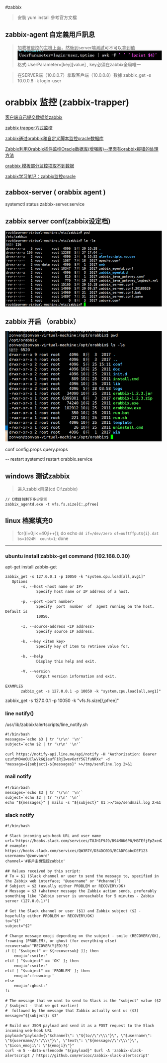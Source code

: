 #zabbix 

> 安裝 yum install 參考官方文檔


## zabbix-agent 自定義用戶訊息
> 加載被監控的主機上面，然後到server端測試可不可以拿到值
![/etc/zabbix/zabbox_agented.conf](./images/2018-06-02_112506.png)
格式:UserParameter=[key][value] , key必須在zabbix全局唯一

> 在SERVER端（10.0.0.7）拿取客戶端（10.0.0.8）數據
zabbix_get -s 10.0.0.8 -k login-user







# orabbix 监控 (zabbix-trapper)


[客户端自己提交数据给zabbix](http://www.ttlsa.com/zabbix/zabbix-trapper/)

[zabbix trapper方式监控](http://blog.51cto.com/ityunwei2017/1895003)









[zabbix通过orabbix和自定义脚本监控oracle数据库](https://blog.csdn.net/cuiyan1982/article/details/76889576)

[Zabbix利用Orabbix插件监控Oracle数据库(增强版)--里面有orabbix报错的处理方法](https://blog.csdn.net/cuiyan1982/article/details/77051318)

[orabbix 模板部分监控项取不到数据](https://blog.csdn.net/fengyingyuechou/article/details/75195978)

[zabbix学习笔记：zabbix监控oracle](https://blog.csdn.net/linux_player_c/article/details/53005347)















## zabbox-server ( orabbix agent )

systemctl status zabbix-server.service

## zabbix server conf(zabbix设定档)

![zabbix_server.conf](./images/2018-05-29_103000.png)



## zabbix 开启 （orabbix）

![zabbix （orabbix） ubuntu path](./images/2018-05-28_110231.png)

conf
    config.props
    query.props




-- restart
systemctl restart orabbix.service



## windows 测试zabbix

> 进入zabbix目录(cd C:\zabbix)

```
// C槽目前剩下多少空间
zabbix_agentd.exe -t vfs.fs.size[C:,pfree]
```

## linux 档案填充0

> for((i=0;i<=40;i++)); do echo `dd if=/dev/zero of=ouftffput${i}.dat  bs=1024M  count=1`; done

---

### ubuntu install zabbix-get command (192.168.0.30)
apt-get install zabbix-get

```
zabbix_get -s 127.0.0.1 -p 10050 -k "system.cpu.load[all,avg1]"
   Options
       -s, --host <host name or IP>
              Specify host name or IP address of a host.

       -p, --port <port number>
              Specify  port  number  of  agent running on the host. Default is
              10050.

       -I, --source-address <IP address>
              Specify source IP address.

       -k, --key <item key>
              Specify key of item to retrieve value for.

       -h, --help
              Display this help and exit.

       -V, --version
              Output version information and exit.

EXAMPLES
       zabbix_get -s 127.0.0.1 -p 10050 -k "system.cpu.load[all,avg1]"
```

zabbix_get -s 127.0.0.1 -p 10050 -k "vfs.fs.size[/,pfree]"


### line notify()
/usr/lib/zabbix/alertscripts/line_notify.sh

```
#!/bin/bash
messages=`echo $3 | tr '\r\n' '\n'`
subject=`echo $2 | tr '\r\n' '\n'`

curl https://notify-api.line.me/api/notify -H "Authorization: Bearer uzufzMO4oOUClwVk6QieufFiRjIwev6etY5GlfuNRXx" -d "message=${subject}-${messages}" >>/tmp/sendline.log 2>&1

```




### mail notify
```
#!/bin/bash
messages=`echo $3 | tr '\r\n' '\n'`
subject=`echo $2 | tr '\r\n' '\n'`
echo "${messages}" | mailx -s "${subject}" $1 >>/tmp/sendmail.log 2>&1
```




### slack notify

```
#!/bin/bash

# Slack incoming web-hook URL and user name
url='https://hooks.slack.com/services/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'		# example: https://hooks.slack.com/services/QW3R7Y/D34DC0D3/BCADFGabcDEF123
username='@zonvanrd'
channel='#客戶主機監控zabbix'

## Values received by this script:
# To = $1 (Slack channel or user to send the message to, specified in the Zabbix web interface; "@username" or "#channel")
# Subject = $2 (usually either PROBLEM or RECOVERY/OK)
# Message = $3 (whatever message the Zabbix action sends, preferably something like "Zabbix server is unreachable for 5 minutes - Zabbix server (127.0.0.1)")

# Get the Slack channel or user ($1) and Zabbix subject ($2 - hopefully either PROBLEM or RECOVERY/OK)
to="$1"
subject="$2"

# Change message emoji depending on the subject - smile (RECOVERY/OK), frowning (PROBLEM), or ghost (for everything else)
recoversub='^RECOVER(Y|ED)?$'
if [[ "$subject" =~ ${recoversub} ]]; then
	emoji=':smile:'
elif [ "$subject" == 'OK' ]; then
	emoji=':smile:'
elif [ "$subject" == 'PROBLEM' ]; then
	emoji=':frowning:'
else
	emoji=':ghost:'
fi

# The message that we want to send to Slack is the "subject" value ($2 / $subject - that we got earlier)
#  followed by the message that Zabbix actually sent us ($3)
message="${subject}: $3"

# Build our JSON payload and send it as a POST request to the Slack incoming web-hook URL
payload="payload={\"$channel\": \"${to//\"/\\\"}\", \"$username\": \"${username//\"/\\\"}\", \"text\": \"${message//\"/\\\"}\", \"$icon_emoji\": \"${emoji}\"}"
curl -m 5 --data-urlencode "${payload}" $url -A 'zabbix-slack-alertscript / https://github.com/ericoc/zabbix-slack-alertscript'

```
















